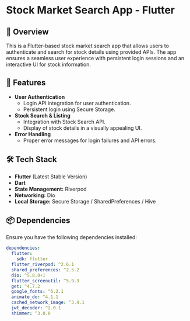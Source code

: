 # Stock Market Search App - Flutter

## 🚀 Overview
This is a Flutter-based stock market search app that allows users to authenticate and search for stock details using provided APIs. The app ensures a seamless user experience with persistent login sessions and an interactive UI for stock information.

## 📌 Features
- **User Authentication**
  - Login API integration for user authentication.
  - Persistent login using Secure Storage.
- **Stock Search & Listing**
  - Integration with Stock Search API.
  - Display of stock details in a visually appealing UI.
- **Error Handling**
  - Proper error messages for login failures and API errors.

## 🛠 Tech Stack
- **Flutter** (Latest Stable Version)
- **Dart**
- **State Management:** Riverpod
- **Networking:** Dio
- **Local Storage:** Secure Storage / SharedPreferences / Hive


## 📦 Dependencies
Ensure you have the following dependencies installed:
```yaml
dependencies:
  flutter:
    sdk: flutter
  flutter_riverpod: ^2.6.1
  shared_preferences: ^2.5.2
  dio: ^5.8.0+1
  flutter_screenutil: ^5.9.3
  get: ^4.7.2
  google_fonts: ^6.2.1
  animate_do: ^4.1.1
  cached_network_image: ^3.4.1
  jwt_decoder: ^2.0.1
  shimmer: ^3.0.0


